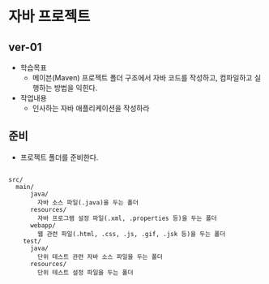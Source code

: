 # 자바 프로젝트

## ver-01
- 학습목표
  - 메이븐(Maven) 프로젝트 폴더 구조에서 자바 코드를 작성하고, 
    컴파일하고 실행하는 방법을 익힌다.
- 작업내용
  - 인사하는 자바 애플리케이션을 작성하라

## 준비
- 프로젝트 폴더를 준비한다.
```

src/
  main/
      java/
        자바 소스 파일(.java)을 두는 폴더
      resources/
        자바 프로그램 설정 파일(.xml, .properties 등)을 두는 폴더
      webapp/
        웹 관련 파일(.html, .css, .js, .gif, .jsk 등)을 두는 폴더
    test/
      java/
        단위 테스트 관련 자바 소스 파일을 두는 폴더
      resources/
        단위 테스트 설정 파일을 두는 폴더